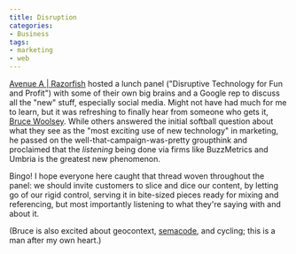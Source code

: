 ```yaml
---
title: Disruption
categories:
- Business
tags:
- marketing
- web
---
```


[Avenue A | Razorfish][1] hosted a lunch panel ("Disruptive Technology for Fun and Profit") with some of their own big brains and a Google rep to discuss all the "new" stuff, especially social media.  Might not have had much for me to learn, but it was refreshing to finally hear from someone who gets it, [Bruce Woolsey][2].  While others answered the initial softball question about what they see as the "most exciting use of new technology" in marketing, he passed on the well-that-campaign-was-pretty groupthink and proclaimed that the _listening_ being done via firms like BuzzMetrics and Umbria is the greatest new phenomenon.

Bingo!  I hope everyone here caught that thread woven throughout the panel: we should invite customers to slice and dice our content, by letting go of our rigid control, serving it in bite-sized pieces ready for mixing and referencing, but most importantly listening to what they're saying with and about it.

(Bruce is also excited about geocontext, [semacode][3], and cycling; this is a man after my own heart.)

   [1]: http://www.avenuea-razorfish.com/
   [2]: http://www.imediaconnection.com/bios/bio.aspx?id=3686
   [3]: http://semacode.org/

